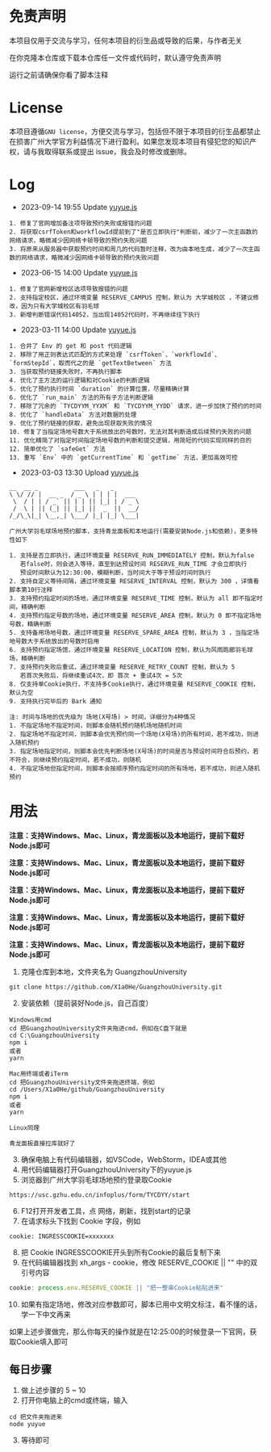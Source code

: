 # 免责声明

本项目仅用于交流与学习，任何本项目的衍生品或导致的后果，与作者无关

在你克隆本仓库或下载本仓库任一文件或代码时，默认遵守免责声明

运行之前请确保你看了脚本注释

# License

本项目遵循`GNU license`，方便交流与学习，包括但不限于本项目的衍生品都禁止在损害广州大学官方利益情况下进行盈利。如果您发现本项目有侵犯您的知识产权，请与我取得联系或提出 issue，我会及时修改或删除。

# Log

- 2023-09-14 19:55 Update [yuyue.js](https://github.com/X1a0He/GuangzhouUniversity/blob/main/yuyue.js)

```
1. 修复了官网增加备注项导致预约失败或报错的问题
2. 将获取csrfToken和workflowId提前到了"是否立即执行"判断前，减少了一次主函数的网络请求，略微减少因网络卡顿导致的预约失败问题
3. 将原来从服务器中获取预约时间和周几的代码暂时注释，改为由本地生成，减少了一次主函数的网络请求，略微减少因网络卡顿导致的预约失败问题
```

- 2023-06-15 14:00 Update [yuyue.js](https://github.com/X1a0He/GuangzhouUniversity/blob/main/yuyue.js)

```
1. 修复了官网新增校区选项导致报错的问题
2. 支持指定校区，通过环境变量 RESERVE_CAMPUS 控制，默认为 大学城校区 ，不建议修改，因为只有大学城校区有羽毛球
3. 新增判断错误代码14052，当出现14052代码时，不再继续往下执行
```

- 2023-03-11 14:00 Update [yuyue.js](https://github.com/X1a0He/GuangzhouUniversity/blob/main/yuyue.js)

```
1. 合并了 Env 的 get 和 post 代码逻辑
2. 移除了用正则表达式匹配的方式来处理 `csrfToken`、`workflowId`、`formStepId`，取而代之的是 `getTextBetween` 方法
3. 当获取预约链接失败时，不再执行脚本
4. 优化了主方法的运行逻辑和对Cookie的判断逻辑
5. 优化了预约执行时间 `duration` 的计算位置，尽量精确计算
6. 优化了 `run_main` 方法的所有子方法判断逻辑
7. 移除了冗余的 `TYCDYYM_YYXM` 和 `TYCDYYM_YYDD` 请求，进一步加快了预约的时间
8. 优化了 `handleData` 方法对数据的处理
9. 优化了预约链接的获取，避免出现获取失败的情况
10. 修复了当指定场地号数大于系统放出的号数时，无法对其判断造成后续预约失败的问题
11. 优化精简了对指定时间指定场地号数的判断和提交逻辑，用简短的代码实现同样的目的
12. 简单优化了 `safeGet` 方法
13. 重写 `Env` 中的 `getCurrentTime` 和 `getTime` 方法，更加高效可控
```

- 2023-03-03 13:30 Upload [yuyue.js](https://github.com/X1a0He/GuangzhouUniversity/blob/main/yuyue.js)

```
__  __ _          ___   _   _
\ \/ // |  __ _  / _ \ | | | |  ___
 \  / | | / _` || | | || |_| | / _ \
 /  \ | || (_| || |_| ||  _  ||  __/
/_/\_\|_| \__,_| \___/ |_| |_| \___|

广州大学羽毛球场地预约脚本，支持青龙面板和本地运行(需要安装Node.js和依赖)，更多特性如下

1. 支持是否立即执行，通过环境变量 RESERVE_RUN_IMMEDIATELY 控制，默认为false
   若false时，则会进入等待，直至到达预设时间 RESERVE_RUN_TIME 才会立即执行
   预设时间默认为12:30:00，模糊判断，当时间大于等于预设时间时执行
2. 支持自定义等待间隔，通过环境变量 RESERVE_INTERVAL 控制，默认为 300 ，详情看脚本第10行注释
3. 支持预约指定时间的场地，通过环境变量 RESERVE_TIME 控制，默认为 all 即不指定时间，精确判断
4. 支持预约指定号数的场地，通过环境变量 RESERVE_AREA 控制，默认为 0 即不指定场地号数，精确判断
5. 支持备用场地号数，通过环境变量 RESERVE_SPARE_AREA 控制，默认为 3 ，当指定场地号数大于系统放出的号数时启用
6. 支持预约指定场馆，通过环境变量 RESERVE_LOCATION 控制，默认为风雨跑廊羽毛球场，精确判断
7. 支持预约失败后重试，通过环境变量 RESERVE_RETRY_COUNT 控制，默认为 5 
   若首次失败后，将继续重试4次，即 首次 + 重试4次 = 5次
8. 仅支持单Cookie执行，不支持多Cookie执行，通过环境变量 RESERVE_COOKIE 控制，默认为空
9. 支持执行完毕后的 Bark 通知

注: 时间与场地的优先级为 场地(X号场) > 时间，详细分为4种情况
1. 不指定场地不指定时间，则脚本会随机预约随机场地随机时间
2. 指定场地不指定时间，则脚本会优先预约同一个场地(X号场)的所有时间，若不成功，则进入随机预约
3. 指定场地指定时间，则脚本会优先判断场地(X号场)的时间是否与预设时间符合后预约，若不符合，则继续预约指定时间，若不成功，则随机
4. 不指定场地但指定时间，则脚本会按顺序预约指定时间的所有场地，若不成功，则进入随机预约
```

# 用法

**注意：支持Windows、Mac、Linux，青龙面板以及本地运行，提前下载好Node.js即可**

**注意：支持Windows、Mac、Linux，青龙面板以及本地运行，提前下载好Node.js即可**

**注意：支持Windows、Mac、Linux，青龙面板以及本地运行，提前下载好Node.js即可**

**注意：支持Windows、Mac、Linux，青龙面板以及本地运行，提前下载好Node.js即可**

**注意：支持Windows、Mac、Linux，青龙面板以及本地运行，提前下载好Node.js即可**

1. 克隆仓库到本地，文件夹名为 GuangzhouUniversity

```
git clone https://github.com/X1a0He/GuangzhouUniversity.git
```

2. 安装依赖（提前装好Node.js，自己百度）

```
Windows用cmd
cd 把GuangzhouUniversity文件夹拖进cmd，例如在C盘下就是
cd C:\GuangzhouUniversity
npm i
或者
yarn

Mac用终端或者iTerm
cd 把GuangzhouUniversity文件夹拖进终端，例如
cd /Users/X1a0He/github/GuangzhouUniversity
npm i
或者
yarn

Linux同理

青龙面板直接拉库就好了

```

3. 确保电脑上有代码编辑器，如VSCode，WebStorm，IDEA或其他
4. 用代码编辑器打开GuangzhouUniversity下的yuyue.js
5. 浏览器到广州大学羽毛球场地预约登录取Cookie

```
https://usc.gzhu.edu.cn/infoplus/form/TYCDYY/start
```

6. F12打开开发者工具，点 网络，刷新，找到start的记录
7. 在请求标头下找到 Cookie 字段，例如

```
cookie: INGRESSCOOKIE=xxxxxxx
```

8. 把 Cookie INGRESSCOOKIE开头到所有Cookie的最后复制下来
9. 在代码编辑器找到 xh_args - cookie，修改 RESERVE_COOKIE || "" 中的双引号内容

```js
cookie: process.env.RESERVE_COOKIE || "把一整串Cookie粘贴进来"
```

10. 如果有指定场地，修改对应参数即可，脚本已用中文明文标注，看不懂的话，学一下中文再来

如果上述步骤做完，那么你每天的操作就是在12:25:00的时候登录一下官网，获取Cookie填入即可

## 每日步骤

1. 做上述步骤的 5 ~ 10
2. 打开你电脑上的cmd或终端，输入

```
cd 把文件夹拖进来
node yuyue
```

3. 等待即可
